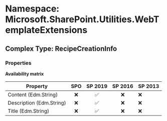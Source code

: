 # Namespace: Microsoft.SharePoint.Utilities.WebTemplateExtensions

## Complex Type: RecipeCreationInfo

### Properties

**Availability matrix**

Property | SPO | SP 2019 | SP 2016 | SP 2013
----------|:---:|:-------:|:-------:|:-------
Content (Edm.String) | ❌ | ✅ | ❌ | ❌
Description (Edm.String) | ❌ | ✅ | ❌ | ❌
Title (Edm.String) | ❌ | ✅ | ❌ | ❌